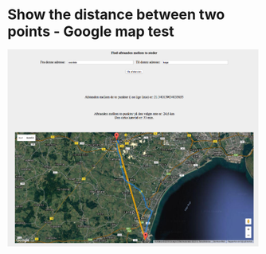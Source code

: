# Show the distance between two points - Google map test

![Show the distance between two points](https://github.com/MARTIN-HERO/googlemap/blob/master/map.png)
